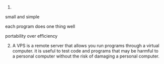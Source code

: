 1.
small and simple

each program does one thing well

portability over efficiency


2. A VPS is a remote server that allows you run programs through a virtual computer. it is useful to test code and programs that may be harmful to a personal computer without the risk of damaging a personal computer.
